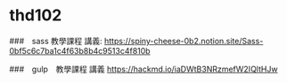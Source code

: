 # thd102
###　sass 教學課程
講義:
https://spiny-cheese-0b2.notion.site/Sass-0bf5c6c7ba1c4f63b8b4c9513c4f810b

###　gulp　教學課程
講義
https://hackmd.io/iaDWtB3NRzmefW2IQltHJw